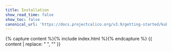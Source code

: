 ```yaml
---
title: Installation
show_read_time: false
show_toc: false
canonical_url: 'https://docs.projectcalico.org/v3.9/getting-started/kubernetes/installation/index'
---
```

{% capture content %}{% include index.html %}{% endcapture %}
{{ content | replace: "    ", "" }}
